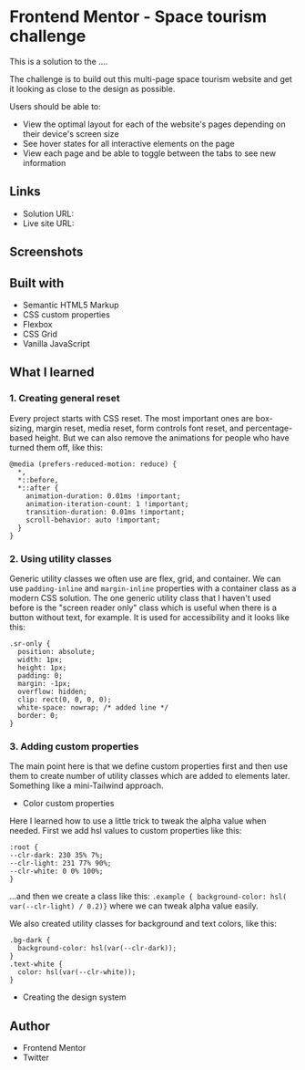 # Frontend Mentor - Space tourism challenge

This is a solution to the ....

The challenge is to build out this multi-page space tourism website and get it looking as close to the design as possible.

Users should be able to:

- View the optimal layout for each of the website's pages depending on their device's screen size
- See hover states for all interactive elements on the page
- View each page and be able to toggle between the tabs to see new information

## Links

- Solution URL:
- Live site URL:

## Screenshots

## Built with

- Semantic HTML5 Markup
- CSS custom properties
- Flexbox
- CSS Grid
- Vanilla JavaScript

## What I learned

### 1. Creating general reset

Every project starts with CSS reset. The most important ones are box-sizing, margin reset, media reset, form controls font reset, and percentage-based height. But we can also remove the animations for people who have turned them off, like this:

```
@media (prefers-reduced-motion: reduce) {
  *,
  *::before,
  *::after {
    animation-duration: 0.01ms !important;
    animation-iteration-count: 1 !important;
    transition-duration: 0.01ms !important;
    scroll-behavior: auto !important;
  }
}
```

### 2. Using utility classes

Generic utility classes we often use are flex, grid, and container. We can use `padding-inline` and `margin-inline` properties with a container class as a modern CSS solution. The one generic utility class that I haven't used before is the "screen reader only" class which is useful when there is a button without text, for example. It is used for accessibility and it looks like this:

```
.sr-only {
  position: absolute;
  width: 1px;
  height: 1px;
  padding: 0;
  margin: -1px;
  overflow: hidden;
  clip: rect(0, 0, 0, 0);
  white-space: nowrap; /* added line */
  border: 0;
}
```

### 3. Adding custom properties

The main point here is that we define custom properties first and then use them to create number of utility classes which are added to elements later. Something like a mini-Tailwind approach.

- Color custom properties

Here I learned how to use a little trick to tweak the alpha value when needed. First we add hsl values to custom properties like this:

```
:root {
--clr-dark: 230 35% 7%;
--clr-light: 231 77% 90%;
--clr-white: 0 0% 100%;
}
```

...and then we create a class like this: `.example { background-color: hsl( var(--clr-light) / 0.2)}` where we can tweak alpha value easily.

We also created utility classes for background and text colors, like this:

```
.bg-dark {
  background-color: hsl(var(--clr-dark));
}
.text-white {
  color: hsl(var(--clr-white));
}
```

- Creating the design system

## Author

- Frontend Mentor
- Twitter
